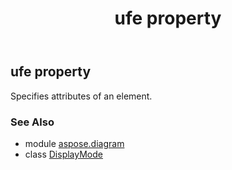 ﻿---
title: ufe property
second_title: Aspose.Diagram for Python via .NET API References
description: 
type: docs
weight: 30
url: /python-net/aspose.diagram/displaymode/ufe/
is_root: false
---

## ufe property


Specifies attributes of an element.

### See Also
* module [aspose.diagram](../../)
* class [DisplayMode](/diagram/python-net/aspose.diagram/displaymode)
